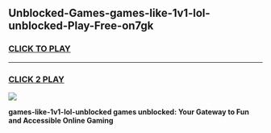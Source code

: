 
## Unblocked-Games-games-like-1v1-lol-unblocked-Play-Free-on7gk
<h3>
<a href="https://premium76.site?title=games-like-1v1-lol-unblocked&ref=10A">CLICK TO PLAY</a></h3>
<hr>

<h3>
<a href="https://premium76.site?title=games-like-1v1-lol-unblocked&ref=10A">CLICK 2 PLAY</a>
  
</h3>

<a href="https://premium76.site?title=games-like-1v1-lol-unblocked&ref=10A"><img src="https://clearcache.store/games.png"></a>


**games-like-1v1-lol-unblocked games unblocked: Your Gateway to Fun and Accessible Online Gaming**
